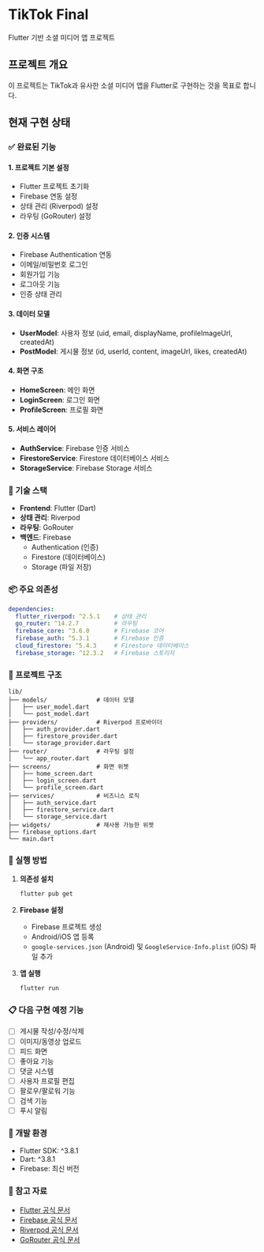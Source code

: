 # TikTok Final

Flutter 기반 소셜 미디어 앱 프로젝트

## 프로젝트 개요

이 프로젝트는 TikTok과 유사한 소셜 미디어 앱을 Flutter로 구현하는 것을 목표로 합니다.

## 현재 구현 상태

### ✅ 완료된 기능

#### 1. 프로젝트 기본 설정
- Flutter 프로젝트 초기화
- Firebase 연동 설정
- 상태 관리 (Riverpod) 설정
- 라우팅 (GoRouter) 설정

#### 2. 인증 시스템
- Firebase Authentication 연동
- 이메일/비밀번호 로그인
- 회원가입 기능
- 로그아웃 기능
- 인증 상태 관리

#### 3. 데이터 모델
- **UserModel**: 사용자 정보 (uid, email, displayName, profileImageUrl, createdAt)
- **PostModel**: 게시물 정보 (id, userId, content, imageUrl, likes, createdAt)

#### 4. 화면 구조
- **HomeScreen**: 메인 화면
- **LoginScreen**: 로그인 화면
- **ProfileScreen**: 프로필 화면

#### 5. 서비스 레이어
- **AuthService**: Firebase 인증 서비스
- **FirestoreService**: Firestore 데이터베이스 서비스
- **StorageService**: Firebase Storage 서비스

### 🔧 기술 스택

- **Frontend**: Flutter (Dart)
- **상태 관리**: Riverpod
- **라우팅**: GoRouter
- **백엔드**: Firebase
  - Authentication (인증)
  - Firestore (데이터베이스)
  - Storage (파일 저장)

### 📦 주요 의존성

```yaml
dependencies:
  flutter_riverpod: ^2.5.1    # 상태 관리
  go_router: ^14.2.7          # 라우팅
  firebase_core: ^3.6.0       # Firebase 코어
  firebase_auth: ^5.3.1       # Firebase 인증
  cloud_firestore: ^5.4.3     # Firestore 데이터베이스
  firebase_storage: ^12.3.2   # Firebase 스토리지
```

### 📁 프로젝트 구조

```
lib/
├── models/              # 데이터 모델
│   ├── user_model.dart
│   └── post_model.dart
├── providers/           # Riverpod 프로바이더
│   ├── auth_provider.dart
│   ├── firestore_provider.dart
│   └── storage_provider.dart
├── router/              # 라우팅 설정
│   └── app_router.dart
├── screens/             # 화면 위젯
│   ├── home_screen.dart
│   ├── login_screen.dart
│   └── profile_screen.dart
├── services/            # 비즈니스 로직
│   ├── auth_service.dart
│   ├── firestore_service.dart
│   └── storage_service.dart
├── widgets/             # 재사용 가능한 위젯
├── firebase_options.dart
└── main.dart
```

### 🚀 실행 방법

1. **의존성 설치**
   ```bash
   flutter pub get
   ```

2. **Firebase 설정**
   - Firebase 프로젝트 생성
   - Android/iOS 앱 등록
   - `google-services.json` (Android) 및 `GoogleService-Info.plist` (iOS) 파일 추가

3. **앱 실행**
   ```bash
   flutter run
   ```

### 📋 다음 구현 예정 기능

- [ ] 게시물 작성/수정/삭제
- [ ] 이미지/동영상 업로드
- [ ] 피드 화면
- [ ] 좋아요 기능
- [ ] 댓글 시스템
- [ ] 사용자 프로필 편집
- [ ] 팔로우/팔로워 기능
- [ ] 검색 기능
- [ ] 푸시 알림

### 🔧 개발 환경

- Flutter SDK: ^3.8.1
- Dart: ^3.8.1
- Firebase: 최신 버전

### 📝 참고 자료

- [Flutter 공식 문서](https://docs.flutter.dev/)
- [Firebase 공식 문서](https://firebase.google.com/docs)
- [Riverpod 공식 문서](https://riverpod.dev/)
- [GoRouter 공식 문서](https://pub.dev/packages/go_router)
